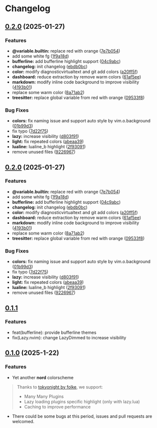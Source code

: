 # Changelog

## [0.2.0](https://github.com/dupeiran001/nord.nvim/compare/v0.2.0...v0.2.0) (2025-01-27)


### Features

* **@variable.builtin:** replace red with orange ([7e7b054](https://github.com/dupeiran001/nord.nvim/commit/7e7b054f3bcd9b13fb34dcf56736dd4db4030cf0))
* add some white fg ([1f9a18d](https://github.com/dupeiran001/nord.nvim/commit/1f9a18d8a65676e95de6a9d7c259f04b2b161af4))
* **bufferline:** add bufferline highlight support ([04c9abc](https://github.com/dupeiran001/nord.nvim/commit/04c9abc511261054d3a278a96553cd3b8e834d64))
* **changelog:** init changelog ([ebdb0bc](https://github.com/dupeiran001/nord.nvim/commit/ebdb0bcc301c7ba08c16ece6b95651d09e57247e))
* **color:** modify diagnosticvirtualtext and git add colors ([a20ff5f](https://github.com/dupeiran001/nord.nvim/commit/a20ff5fb8c94ef8ed60ecc4b3cc38d8b18f6394a))
* **dashboard:** reduce extraction by remove warm colors ([61af5ee](https://github.com/dupeiran001/nord.nvim/commit/61af5ee47a98a301a370062a9b3ba7acba36dc14))
* **markdown:** modify inline code background to improve visibility ([4193b01](https://github.com/dupeiran001/nord.nvim/commit/4193b01d4b5d2ea187b11a5316b2f0132943ecaf))
* replace some warm color ([8a71ab2](https://github.com/dupeiran001/nord.nvim/commit/8a71ab24bf9db07d22f8050b11061d0d81ecd67e))
* **treesitter:** replace global variable from red with orange ([09533f8](https://github.com/dupeiran001/nord.nvim/commit/09533f8fd20a7b01ff537a58a8bb994826dae0a8))


### Bug Fixes

* **colors:** fix naming issue and support auto style by vim.o.background ([01b99d3](https://github.com/dupeiran001/nord.nvim/commit/01b99d390c088875bb01f2a1e7d9d4fe8520d0f2))
* fix typo ([7d22f75](https://github.com/dupeiran001/nord.nvim/commit/7d22f75fd4e5f17d4097daf886f4d07c80910804))
* **lazy:** increase visibility ([d803f91](https://github.com/dupeiran001/nord.nvim/commit/d803f9123c61e26b860b4059215f8d77a80dd4aa))
* **light:** fix repeated colors ([abeaa39](https://github.com/dupeiran001/nord.nvim/commit/abeaa394e71cf8a5c5d450a5dc12b5d900f67795))
* **lualine:** lualine_b highlight ([2f93091](https://github.com/dupeiran001/nord.nvim/commit/2f93091b929bb2dc3537bea8032ab1d2778ebfc8))
* remove unused files ([9226967](https://github.com/dupeiran001/nord.nvim/commit/92269679eb67fed03d7c5219f336413d1646aa84))

## [0.2.0](https://github.com/dupeiran001/nord.nvim/compare/v0.1.1...v0.2.0) (2025-01-27)


### Features

* **@variable.builtin:** replace red with orange ([7e7b054](https://github.com/dupeiran001/nord.nvim/commit/7e7b054f3bcd9b13fb34dcf56736dd4db4030cf0))
* add some white fg ([1f9a18d](https://github.com/dupeiran001/nord.nvim/commit/1f9a18d8a65676e95de6a9d7c259f04b2b161af4))
* **bufferline:** add bufferline highlight support ([04c9abc](https://github.com/dupeiran001/nord.nvim/commit/04c9abc511261054d3a278a96553cd3b8e834d64))
* **changelog:** init changelog ([ebdb0bc](https://github.com/dupeiran001/nord.nvim/commit/ebdb0bcc301c7ba08c16ece6b95651d09e57247e))
* **color:** modify diagnosticvirtualtext and git add colors ([a20ff5f](https://github.com/dupeiran001/nord.nvim/commit/a20ff5fb8c94ef8ed60ecc4b3cc38d8b18f6394a))
* **dashboard:** reduce extraction by remove warm colors ([61af5ee](https://github.com/dupeiran001/nord.nvim/commit/61af5ee47a98a301a370062a9b3ba7acba36dc14))
* **markdown:** modify inline code background to improve visibility ([4193b01](https://github.com/dupeiran001/nord.nvim/commit/4193b01d4b5d2ea187b11a5316b2f0132943ecaf))
* replace some warm color ([8a71ab2](https://github.com/dupeiran001/nord.nvim/commit/8a71ab24bf9db07d22f8050b11061d0d81ecd67e))
* **treesitter:** replace global variable from red with orange ([09533f8](https://github.com/dupeiran001/nord.nvim/commit/09533f8fd20a7b01ff537a58a8bb994826dae0a8))


### Bug Fixes

* **colors:** fix naming issue and support auto style by vim.o.background ([01b99d3](https://github.com/dupeiran001/nord.nvim/commit/01b99d390c088875bb01f2a1e7d9d4fe8520d0f2))
* fix typo ([7d22f75](https://github.com/dupeiran001/nord.nvim/commit/7d22f75fd4e5f17d4097daf886f4d07c80910804))
* **lazy:** increase visibility ([d803f91](https://github.com/dupeiran001/nord.nvim/commit/d803f9123c61e26b860b4059215f8d77a80dd4aa))
* **light:** fix repeated colors ([abeaa39](https://github.com/dupeiran001/nord.nvim/commit/abeaa394e71cf8a5c5d450a5dc12b5d900f67795))
* **lualine:** lualine_b highlight ([2f93091](https://github.com/dupeiran001/nord.nvim/commit/2f93091b929bb2dc3537bea8032ab1d2778ebfc8))
* remove unused files ([9226967](https://github.com/dupeiran001/nord.nvim/commit/92269679eb67fed03d7c5219f336413d1646aa84))

## [0.1.1](2025-1-23)

### Features 

* feat(bufferline): provide bufferline themes
* fix(Lazy.nvim): change LazyDimmed to increase visibility

## [0.1.0](https://github.com/dupeiran001/nord.nvim/tree/ebdb0bcc301c7ba08c16ece6b95651d09e57247e) (2025-1-22)

### Features

* Yet another **nord** colorscheme

> Thanks to [tokyonight by folke](https://github.com/folke/tokyonight.nvim), we support:
> * Many Many Plugins
> * Lazy loading plugins specific highlight (only with lazy.lua)
> * Caching to improve performance

* There could be some bugs at this period, issues and pull requests are welcomed.
